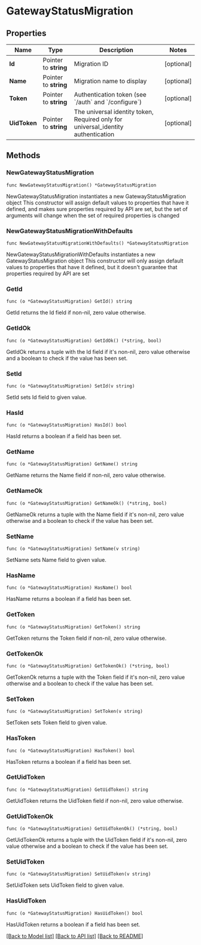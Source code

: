 # GatewayStatusMigration

## Properties

Name | Type | Description | Notes
------------ | ------------- | ------------- | -------------
**Id** | Pointer to **string** | Migration ID | [optional] 
**Name** | Pointer to **string** | Migration name to display | [optional] 
**Token** | Pointer to **string** | Authentication token (see &#x60;/auth&#x60; and &#x60;/configure&#x60;) | [optional] 
**UidToken** | Pointer to **string** | The universal identity token, Required only for universal_identity authentication | [optional] 

## Methods

### NewGatewayStatusMigration

`func NewGatewayStatusMigration() *GatewayStatusMigration`

NewGatewayStatusMigration instantiates a new GatewayStatusMigration object
This constructor will assign default values to properties that have it defined,
and makes sure properties required by API are set, but the set of arguments
will change when the set of required properties is changed

### NewGatewayStatusMigrationWithDefaults

`func NewGatewayStatusMigrationWithDefaults() *GatewayStatusMigration`

NewGatewayStatusMigrationWithDefaults instantiates a new GatewayStatusMigration object
This constructor will only assign default values to properties that have it defined,
but it doesn't guarantee that properties required by API are set

### GetId

`func (o *GatewayStatusMigration) GetId() string`

GetId returns the Id field if non-nil, zero value otherwise.

### GetIdOk

`func (o *GatewayStatusMigration) GetIdOk() (*string, bool)`

GetIdOk returns a tuple with the Id field if it's non-nil, zero value otherwise
and a boolean to check if the value has been set.

### SetId

`func (o *GatewayStatusMigration) SetId(v string)`

SetId sets Id field to given value.

### HasId

`func (o *GatewayStatusMigration) HasId() bool`

HasId returns a boolean if a field has been set.

### GetName

`func (o *GatewayStatusMigration) GetName() string`

GetName returns the Name field if non-nil, zero value otherwise.

### GetNameOk

`func (o *GatewayStatusMigration) GetNameOk() (*string, bool)`

GetNameOk returns a tuple with the Name field if it's non-nil, zero value otherwise
and a boolean to check if the value has been set.

### SetName

`func (o *GatewayStatusMigration) SetName(v string)`

SetName sets Name field to given value.

### HasName

`func (o *GatewayStatusMigration) HasName() bool`

HasName returns a boolean if a field has been set.

### GetToken

`func (o *GatewayStatusMigration) GetToken() string`

GetToken returns the Token field if non-nil, zero value otherwise.

### GetTokenOk

`func (o *GatewayStatusMigration) GetTokenOk() (*string, bool)`

GetTokenOk returns a tuple with the Token field if it's non-nil, zero value otherwise
and a boolean to check if the value has been set.

### SetToken

`func (o *GatewayStatusMigration) SetToken(v string)`

SetToken sets Token field to given value.

### HasToken

`func (o *GatewayStatusMigration) HasToken() bool`

HasToken returns a boolean if a field has been set.

### GetUidToken

`func (o *GatewayStatusMigration) GetUidToken() string`

GetUidToken returns the UidToken field if non-nil, zero value otherwise.

### GetUidTokenOk

`func (o *GatewayStatusMigration) GetUidTokenOk() (*string, bool)`

GetUidTokenOk returns a tuple with the UidToken field if it's non-nil, zero value otherwise
and a boolean to check if the value has been set.

### SetUidToken

`func (o *GatewayStatusMigration) SetUidToken(v string)`

SetUidToken sets UidToken field to given value.

### HasUidToken

`func (o *GatewayStatusMigration) HasUidToken() bool`

HasUidToken returns a boolean if a field has been set.


[[Back to Model list]](../README.md#documentation-for-models) [[Back to API list]](../README.md#documentation-for-api-endpoints) [[Back to README]](../README.md)


